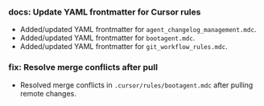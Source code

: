 ### docs: Update YAML frontmatter for Cursor rules
- Added/updated YAML frontmatter for `agent_changelog_management.mdc`.
- Added/updated YAML frontmatter for `bootagent.mdc`.
- Added/updated YAML frontmatter for `git_workflow_rules.mdc`.

### fix: Resolve merge conflicts after pull
- Resolved merge conflicts in `.cursor/rules/bootagent.mdc` after pulling remote changes. 
